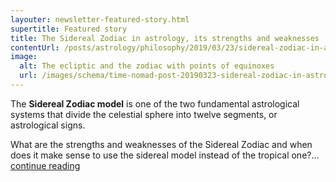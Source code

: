 ```yaml
---
layouter: newsletter-featured-story.html
supertitle: Featured story
title: The Sidereal Zodiac in astrology, its strengths and weaknesses
contentUrl: /posts/astrology/philosophy/2019/03/23/sidereal-zodiac-in-astrology-its-strengths-and-weaknesses.html
image:
  alt: The ecliptic and the zodiac with points of equinoxes
  url: /images/schema/time-nomad-post-20190323-sidereal-zodiac-in-astrology-1x1.jpg  
---
```


The **Sidereal Zodiac model** is one of the two fundamental astrological systems that divide the celestial sphere into twelve segments, or astrological signs. 

What are the strengths and weaknesses of the Sidereal Zodiac and when does it make sense to use the sidereal model instead of the tropical one?… [continue reading](/posts/astrology/philosophy/2019/03/23/sidereal-zodiac-in-astrology-its-strengths-and-weaknesses.html)